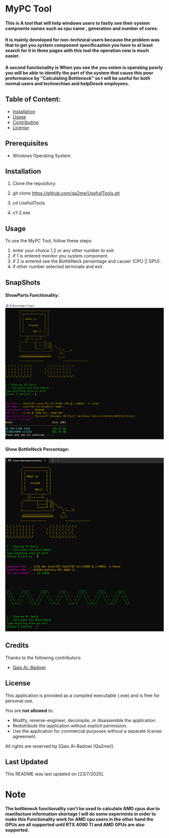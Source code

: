# MyPC Tool

#### This is A tool that will help windows users to fastly see their system compnents names such as cpu name , generation and number of cores. 
#### It is mainly devoloped for non-technical users because the problem was that to get you system component specificaation you have to at least search for it in three pages with this tool the operation now is much easier.
#### A second functionality is When you see the you sstem is operating poorly you will be able to identify the part of the system that cause this poor preformance by "Calculating Bottleneck" so t will be useful for both normal users and technechian and helpDesck employees.

## Table of Content:
- [Installation](#installation)
- [Usage](#usage)
- [Contributing](#Credits)
- [License](#license)

## Prerequisites
- Windows Operating System.

## Installation
1. Clone the repository:

2. git clone https://github.com/qa2me/UsefullTools.git

3. cd UsefullTools

4. v1-2.exe


## Usage

To use the MyPC Tool, follow these steps:

1. enter your choice 1,2 or any other number to exit.
2. if 1 is entered monitor you system component.
3. if 2 is entered see the BottleNeck persentage and causer (CPU || GPU).
4. if other number selected terminate and exit.

## SnapShots
#### ShowParts Functionality:
![Example](example.PNG)
#### Show BottleNeck Percentage: 
![Example](example2.png)



## Credits
Thanks to the following contributors:
- [Qais AL-Badowi](https://github.com/qa2me)
## License

This application is provided as a compiled executable (.exe) and is free for personal use. 

You are **not allowed** to:
- Modify, reverse-engineer, decompile, or disassemble the application.
- Redistribute the application without explicit permission.
- Use the application for commercial purposes without a separate license agreement.

All rights are reserved by [Qais Al-Badowi (Qa2me)].

## Last Updated
This README was last updated on [23/7/2025].

# Note
#### The bottleneck  functionality can't be used to calculate AMD cpus due to manifacture information shortage I will do some expermints in order to make this Functionality work for AMD cpu users in the other hand the GPUs are all supported until RTX 4090 TI and AMD GPUs are also supported.

